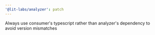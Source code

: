 ```yaml
---
'@lit-labs/analyzer': patch
---
```


Always use consumer's typescript rather than analyzer's dependency to avoid version mismatches
